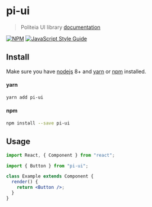 # pi-ui

> Politeia UI library
[documentation](https://compassionate-lalande-d3ef5d.netlify.com/)

[![NPM](https://img.shields.io/npm/v/pi-ui.svg)](https://www.npmjs.com/package/pi-ui) [![JavaScript Style Guide](https://img.shields.io/badge/code_style-standard-brightgreen.svg)](https://standardjs.com)

## Install

Make sure you have [nodejs](https://nodejs.org/en/) 8+ and [yarn](https://yarnpkg.com/en/) or [npm](https://www.npmjs.com/) installed.

#### yarn

```bash
yarn add pi-ui
```

#### npm

```bash
npm install --save pi-ui
```

## Usage

```jsx
import React, { Component } from "react";

import { Button } from "pi-ui";

class Example extends Component {
  render() {
    return <Button />;
  }
}
```
